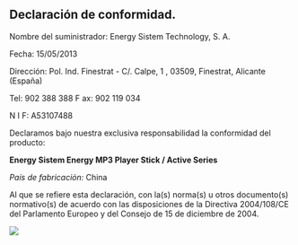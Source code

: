 ## Declaración de conformidad.

Nombre del suministrador: Energy Sistem Technology, S. A.

Fecha: 15/05/2013

Dirección: Pol. Ind. Finestrat - C/. Calpe, 1 , 03509, Finestrat, Alicante (España)

Tel: 902 388 388 F ax: 902 119 034

N I F: A53107488

Declaramos bajo nuestra exclusiva responsabilidad la conformidad del producto:

**Energy Sistem Energy MP3 Player Stick / Active Series**

*País de fabricación:* China

Al que se refiere esta declaración, con la(s) norma(s) u otros documento(s) normativo(s) de acuerdo con las disposiciones de la Directiva 2004/108/CE del Parlamento Europeo y del Consejo de 15 de diciembre de 2004.

![](http://static.energysistem.com/images/manuals/39052/54887c2a4f567.jpg)
